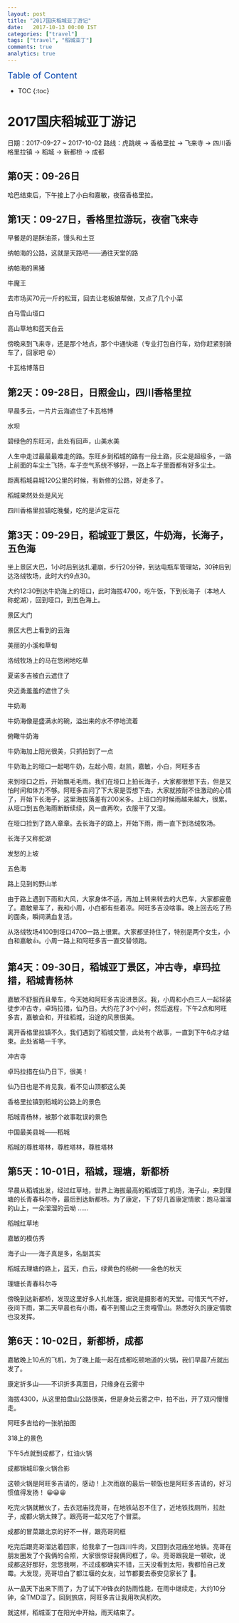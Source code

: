```yaml
---
layout: post
title: "2017国庆稻城亚丁游记"
date:   2017-10-13 00:00 IST
categories: ["travel"]
tags: ["travel", "稻城亚丁"]
comments: true
analytics: true
---
```


<span/>

<span style="color: #0645ad; font-size:20px">Table of Content<span/>

  * TOC
  {:toc}

# 2017国庆稻城亚丁游记

日期：2017-09-27 ~ 2017-10-02
路线：虎跳峡 -> 香格里拉 -> 飞来寺 -> 四川香格里拉镇 -> 稻城 -> 新都桥 -> 成都


## 第0天：09-26日

 

哈巴结束后，下午接上了小白和嘉敏，夜宿香格里拉。

 

## 第1天：09-27日，香格里拉游玩，夜宿飞来寺

 



早餐是的是酥油茶，馒头和土豆

 

 

纳帕海的公路，这就是天路吧——通往天堂的路

 

 

 纳帕海的黑猪

 

 

 牛魔王

 

 

 去市场买70元一斤的松茸，回去让老板娘帮做，又点了几个小菜

 

 

 白马雪山垭口

 

 

 高山草地和蓝天白云

 

 

 

 傍晚来到飞来寺，还是那个地点，那个中通快递（专业打包自行车，劝你赶紧别骑车了，回家吧  😝）

 

 

 卡瓦格博落日

 

## 第2天：09-28日，日照金山，四川香格里拉

 

  

早晨多云，一片片云海遮住了卡瓦格博

 

 

水坝

 

 

碧绿色的东旺河，此处有回声，山美水美

 

人生中走过最最最难走的路。东旺乡到稻城的路有一段土路，灰尘是超级多，一路上前面的车尘土飞扬，车子空气系统不够好，一路上车子里面都有好多尘土。

 

距离稻城县城120公里的时候，有新修的公路，好走多了。

 

稻城果然处处是风光

 

 

四川香格里拉镇吃晚餐，吃的是泸定豆花

 

## 第3天：09-29日，稻城亚丁景区，牛奶海，长海子，五色海

 

坐上景区大巴，1小时后到达扎灌崩，步行20分钟，到达电瓶车管理站，30钟后到达洛绒牧场，此时大约9点30。

大约12:30到达牛奶海上的垭口，此时海拔4700，吃午饭，下到长海子（本地人称蛇湖），回到垭口，到五色海上。

 

 

 

景区大门

 

 

 景区大巴上看到的云海

 

 

 美丽的小溪和草甸

 

 

 洛绒牧场上的马在悠闲地吃草

 

 

 夏诺多吉被白云遮住了

 



央迈勇羞羞的遮住了头

 

 

牛奶海

 

 

牛奶海像是盛满水的碗，溢出来的水不停地流着

 

 

俯瞰牛奶海

 



牛奶海加上阳光很美，只抓拍到了一点

 

 

牛奶海上的垭口一起喝牛奶，左起小周，赵凯，嘉敏，小白，阿旺多吉

 

来到垭口之后，开始飘毛毛雨。我们在垭口上拍长海子，大家都很想下去，但是又怕时间和体力不够。阿旺多吉问了下大家是否想下去，大家就按耐不住激动的心情了，开始下长海子，这里海拔落差有200米多。上垭口的时候雨越来越大，很累。从垭口到五色海雨断断续续，风一直再吹，衣服干了又湿。

在垭口捡到了路人章章。去长海子的路上，开始下雨，雨一直下到洛绒牧场。

 

 

长海子又称蛇湖

 

 



发愁的上坡

 

 

 五色海

 

 

 路上见到的野山羊

 

由于路上遇到下雨和大风，大家身体不适，再加上转来转去的大巴车，大家都疲惫了。嘉敏晕车了，我和小周，小白都有些着凉。阿旺多吉没啥事。晚上回去吃了热的面条，瞬间满血复活。

 

从洛绒牧场4100到垭口4700一路上很累。大家都坚持住了，特别是两个女生，小白和嘉敏👍。小周一路上和阿旺多吉一直交替领跑。

 

 

## 第4天：09-30日，稻城亚丁景区，冲古寺，卓玛拉措，稻城青杨林

 

嘉敏不舒服而且晕车，今天她和阿旺多吉没进景区。我，小周和小白三人一起轻装徒步冲古寺，卓玛拉措，仙乃日。大约花了3个小时，然后返程，下午2点和阿旺多吉，嘉敏会和，开往稻城，沿途的风景很美。

离开香格里拉镇不久，我们遇到了稻城交警，此处有个故事，一直到下午6点才结束。此处省略一千字。

 

 

冲古寺

 

 

卓玛拉措在仙乃日下，很美！

 



仙乃日也是不肯见我，看不见山顶都这么美

 

 

香格里拉镇到稻城的公路上的景色

 

 

 

稻城青杨林，被那个故事耽误的景色

 

 

中国最美县城——稻城

 

 

 稻城的尊胜塔林，尊胜塔林，尊胜塔林

 

## 第5天：10-01日，稻城，理塘，新都桥

 

早晨从稻城出发，经过红草地，世界上海拔最高的稻城亚丁机场，海子山，来到理塘的长青春科尔寺，最后到达新都桥。为了康定，下了好几首康定情歌：跑马溜溜的山上，一朵溜溜的云呦 ......

 

 

稻城红草地

 

 

嘉敏的模仿秀

 

 

海子山——海子真是多，名副其实

 

 

稻城去理塘的路上，蓝天，白云，绿黄色的杨树——金色的秋天

 

 

理塘长青春科尔寺

 

傍晚到达新都桥，发现这里好多人扎帐篷，据说是摄影者的天堂。可惜天气不好，夜间下雨，第二天早晨也有小雨，看不到蜀山之王贡嘎雪山。熟悉好久的康定情歌也没发挥。

 

 

## 第6天：10-02日，新都桥，成都

 

嘉敏晚上10点的飞机，为了晚上能一起在成都吃顿地道的火锅，我们早晨7点就出发了。

 

 

康定折多山——不识折多真面目，只缘身在云雾中

 

海拔4300，从这里拍盘山公路很美，但是身处云雾之中，拍不出，开了双闪慢慢走。

 

 

阿旺多吉给的一张航拍图

 

 

318上的景色

  



下午5点就到成都了，红油火锅

 

 

成都锦城印象火锅合影

 

这顿火锅是阿旺多吉请的，感动！上次雨崩的最后一顿饭也是阿旺多吉请的，好习惯值得发扬！ 😀😀😀

吃完火锅就散伙了，去衣冠庙找亮哥，在地铁站忍不住了，近地铁找厕所，拉肚子，成都火锅太辣了。跟亮哥一起又吃了个冒菜。

 

 

成都的冒菜跟北京的好不一样，跟亮哥同框

 

吃完后跟亮哥溜达着回家，给我拿了一包四川牛肉，又回到衣冠庙坐地铁。亮哥在朋友圈发了个我俩的合照，大家很惊讶我俩同框了，😝。亮哥跟我是一顿砍，说成都这好那好，忽悠我啊，不过成都确实不错，三天没看到太阳，我都怕自己发霉。大发现，亮哥坦白了都江堰的女友，过节都要去泰安见家长了 💐。

从一品天下出来下雨了，为了试下冲锋衣的防雨性能，在雨中继续走，大约10分钟，全TMD湿了。回到旅店，阿旺多吉让我用吹风机吹。

 

就这样，稻城亚丁在阳光中开始，雨天结束了。 
